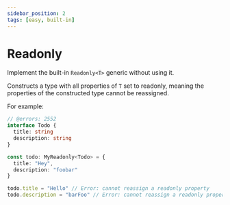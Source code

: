 ```yaml
---
sidebar_position: 2
tags: [easy, built-in]
---
```


# Readonly

Implement the built-in `Readonly<T>` generic without using it.

Constructs a type with all properties of `T` set to readonly, meaning the properties of the constructed type cannot be reassigned.

For example:

```ts twoslash
// @errors: 2552
interface Todo {
  title: string
  description: string
}

const todo: MyReadonly<Todo> = {
  title: "Hey",
  description: "foobar"
}

todo.title = "Hello" // Error: cannot reassign a readonly property
todo.description = "barFoo" // Error: cannot reassign a readonly property
```